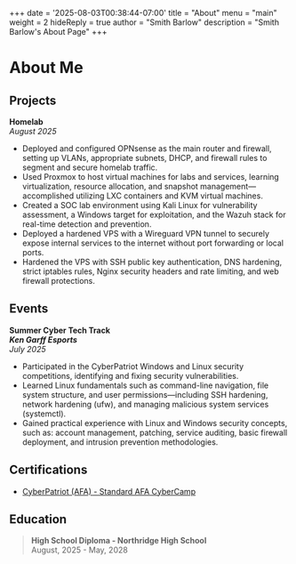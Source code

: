 +++
date = '2025-08-03T00:38:44-07:00'
title = "About"
menu = "main"
weight = 2
hideReply = true
author = "Smith Barlow"
description = "Smith Barlow's About Page"
+++
# About Me

## Projects
__Homelab__\
*August 2025*
- Deployed and configured OPNsense as the main router and firewall, setting up VLANs, appropriate subnets, DHCP, and firewall rules to segment and secure homelab traffic.
- Used Proxmox to host virtual machines for labs and services, learning virtualization, resource allocation, and snapshot management—accomplished utilizing LXC containers and KVM virtual machines.
- Created a SOC lab environment using Kali Linux for vulnerability assessment, a Windows target for exploitation, and the Wazuh stack for real-time detection and prevention.
- Deployed a hardened VPS with a Wireguard VPN tunnel to securely expose internal services to the internet without port forwarding or local ports.
- Hardened the VPS with SSH public key authentication, DNS hardening, strict iptables rules, Nginx security headers and rate limiting, and web firewall protections.

## Events
__Summer Cyber Tech Track__\
__*Ken Garff Esports*__\
*July 2025*
-  Participated in the CyberPatriot Windows and Linux security competitions, identifying and fixing security vulnerabilities.
- Learned Linux fundamentals such as command-line navigation, file system structure, and user permissions—including SSH hardening, network hardening (ufw), and managing malicious system services (systemctl).
- Gained practical experience with Linux and Windows security concepts, such as: account management, patching, service auditing, basic firewall deployment, and intrusion prevention methodologies.   

## Certifications
- [CyberPatriot (AFA) - Standard AFA CyberCamp ](https://smithbarlow.xyz/CyberPatriot-Certificate-Smith-Barlow.pdf)

## Education
> __High School Diploma - Northridge High School__\
> August, 2025 - May, 2028
